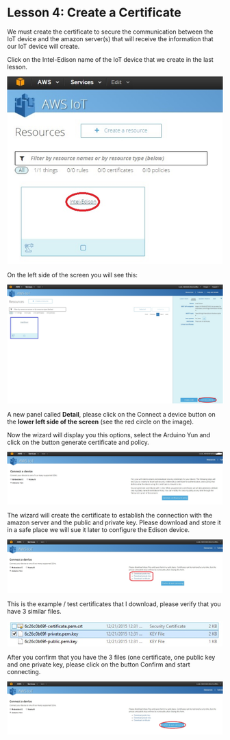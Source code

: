 # Lesson 4: Create a Certificate

We must create the certificate to secure the communication between the IoT device and the amazon server(s) that will receive the information that our IoT device will create.

Click on the Intel-Edison name of the IoT device that we create in the last lesson.

![](21.jpg)

On the left side of the screen you will see this:

![](22.jpg)

A new panel called **Detail**, please click on the Connect a device button on the **lower left side of the screen** (see the red circle on the image).

Now the wizard will display you this options, select the Arduino Yun and click on the button generate certificate and policy.

![](23.jpg)

The wizard will create the certificate to establish the connection with the amazon server and the public and private key. Please download and store it in a safe place we will sue it later to configure the Edison device.

![](24.jpg)

This is the example / test certificates that I download, please verify that you have 3 similar files.

![](26.jpg)

After you confirm that you have the 3 files (one certificate, one public key and one private key, please click on the button Confirm and start connecting.

![](25.jpg)

